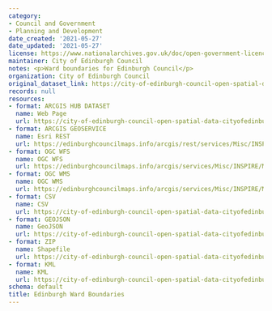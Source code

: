 ```yaml
---
category:
- Council and Government
- Planning and Development
date_created: '2021-05-27'
date_updated: '2021-05-27'
license: https://www.nationalarchives.gov.uk/doc/open-government-licence/version/3/
maintainer: City of Edinburgh Council
notes: <p>Ward boundaries for Edinburgh Council</p>
organization: City of Edinburgh Council
original_dataset_link: https://city-of-edinburgh-council-open-spatial-data-cityofedinburgh.hub.arcgis.com/datasets/cityofedinburgh::edinburgh-ward-boundaries
records: null
resources:
- format: ARCGIS HUB DATASET
  name: Web Page
  url: https://city-of-edinburgh-council-open-spatial-data-cityofedinburgh.hub.arcgis.com/datasets/cityofedinburgh::edinburgh-ward-boundaries
- format: ARCGIS GEOSERVICE
  name: Esri REST
  url: https://edinburghcouncilmaps.info/arcgis/rest/services/Misc/INSPIRE/MapServer/24
- format: OGC WFS
  name: OGC WFS
  url: https://edinburghcouncilmaps.info/arcgis/services/Misc/INSPIRE/MapServer/WFSServer?request=GetCapabilities&service=WFS
- format: OGC WMS
  name: OGC WMS
  url: https://edinburghcouncilmaps.info/arcgis/services/Misc/INSPIRE/MapServer/WMSServer?request=GetCapabilities&service=WMS
- format: CSV
  name: CSV
  url: https://city-of-edinburgh-council-open-spatial-data-cityofedinburgh.hub.arcgis.com/api/download/v1/items/dc96624b1db849db926f59806e287d44/csv?layers=24
- format: GEOJSON
  name: GeoJSON
  url: https://city-of-edinburgh-council-open-spatial-data-cityofedinburgh.hub.arcgis.com/api/download/v1/items/dc96624b1db849db926f59806e287d44/geojson?layers=24
- format: ZIP
  name: Shapefile
  url: https://city-of-edinburgh-council-open-spatial-data-cityofedinburgh.hub.arcgis.com/api/download/v1/items/dc96624b1db849db926f59806e287d44/shapefile?layers=24
- format: KML
  name: KML
  url: https://city-of-edinburgh-council-open-spatial-data-cityofedinburgh.hub.arcgis.com/api/download/v1/items/dc96624b1db849db926f59806e287d44/kml?layers=24
schema: default
title: Edinburgh Ward Boundaries
---
```

